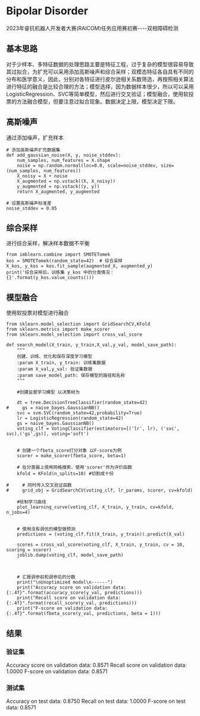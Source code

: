 # Bipolar Disorder
2023年睿抗机器人开发者大赛(RAICOM)任务应用赛初赛----双相障碍检测
## 基本思路
对于少样本、多特征数据的处理思路主要是特征工程，过于复杂的模型很容易导致其过拟合，为扩充可以采用添加高斯噪声和综合采样；双模态特征各自具有不同的分布和医学意义，因此，分别对各特征进行皮尔逊相关系数筛选，再按照相关算法进行特征的融合是比较合理的方法；模型选择，因为数据样本很少，所以可以采用LogisticRegression、SVC等简单模型，然后进行交叉验证；模型融合，使用软投票的方法融合模型，但要注意过拟合现象。数据决定上限，模型决定下限。

## 高斯噪声
通过添加噪声，扩充样本
```
# 添加高斯噪声扩充数据集
def add_gaussian_noise(X, y, noise_stddev):
    num_samples, num_features = X.shape
    noise = np.random.normal(loc=0.0, scale=noise_stddev, size=(num_samples, num_features))
    X_noisy = X + noise
    X_augmented = np.vstack((X, X_noisy))
    y_augmented = np.vstack((y, y))
    return X_augmented, y_augmented

# 设置高斯噪声标准差
noise_stddev = 0.05

```

## 综合采样
进行综合采样，解决样本数据不平衡
```
from imblearn.combine import SMOTETomek
kos = SMOTETomek(random_state=42)  # 综合采样
X_kos, y_kos = kos.fit_sample(augmented_X, augmented_y)
print('综合采样后，训练集 y_kos 中的分类情况：{}'.format(y_kos.value_counts()))
```
## 模型融合
使用软投票对模型进行融合
```
from sklearn.model_selection import GridSearchCV,KFold
from sklearn.metrics import make_scorer
from sklearn.model_selection import cross_val_score 

def search_model(X_train, y_train,X_val,y_val, model_save_path):
    """
    创建、训练、优化和保存深度学习模型
    :param X_train, y_train: 训练集数据
    :param X_val,y_val: 验证集数据
    :param save_model_path: 保存模型的路径和名称
    """

    #创建监督学习模型 以决策树为
    
    dt = tree.DecisionTreeClassifier(random_state=42)
#     gs = naive_bayes.GaussianNB()
    svc = svm.SVC(random_state=42,probability=True)
    lr = LogisticRegression(random_state=42)
    gs = naive_bayes.GaussianNB()
    voting_clf = VotingClassifier(estimators=[('lr', lr), ('svc', svc),('gs',gs)], voting='soft')

     
    # 创建一个fbeta_score打分对象 以F-score为例
    scorer = make_scorer(fbeta_score, beta=1)

    # 在分类器上使用网格搜索，使用'scorer'作为评价函数
    kfold = KFold(n_splits=10) #切割成十份

#     # 同时传入交叉验证函数
#     grid_obj = GridSearchCV(voting_clf, lr_params, scorer, cv=kfold)

    #绘制学习曲线
    plot_learning_curve(voting_clf, X_train, y_train, cv=kfold, n_jobs=4)


    # 使用没有调优的模型做预测
    predictions = (voting_clf.fit(X_train, y_train)).predict(X_val)

    scores = cross_val_score(voting_clf, X_train, y_train, cv = 10, scoring = scorer)
    joblib.dump(voting_clf, model_save_path)



    # 汇报调参前和调参后的分数
    print("\nUnoptimized model\n------")
    print("Accuracy score on validation data: {:.4f}".format(accuracy_score(y_val, predictions)))
    print("Recall score on validation data: {:.4f}".format(recall_score(y_val, predictions)))
    print("F-score on validation data: {:.4f}".format(fbeta_score(y_val, predictions, beta = 1)))

```
## 结果
### 验证集
Accuracy score on validation data: 0.8571
Recall score on validation data: 1.0000
F-score on validation data: 0.8571
### 测试集
Accuracy on test data: 0.8750
Recall on test data: 1.0000
F-score on test data: 0.8571
